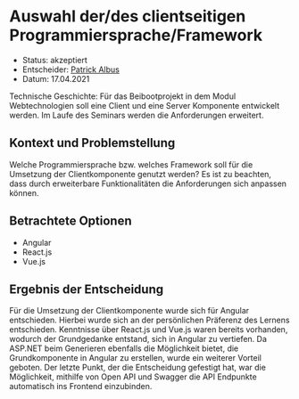 # Auswahl der/des clientseitigen Programmiersprache/Framework

* Status: akzeptiert
* Entscheider: [Patrick Albus](https://github.com/Narua2010)  
* Datum: 17.04.2021

Technische Geschichte: Für das Beibootprojekt in dem Modul Webtechnologien soll eine Client und eine Server Komponente entwickelt werden. Im Laufe des Seminars werden die Anforderungen erweitert.

## Kontext und Problemstellung

Welche Programmiersprache bzw. welches Framework soll für die Umsetzung der Clientkomponente genutzt werden?
Es ist zu beachten, dass durch erweiterbare Funktionalitäten die Anforderungen sich anpassen können.

## Betrachtete Optionen

* Angular
* React.js
* Vue.js

## Ergebnis der Entscheidung

Für die Umsetzung der Clientkomponente wurde sich für Angular entschieden.
Hierbei wurde sich an der persönlichen Präferenz des Lernens entschieden. 
Kenntnisse über React.js und Vue.js waren bereits vorhanden, wodurch der Grundgedanke entstand, sich in Angular zu vertiefen.
Da ASP.NET beim Generieren ebenfalls die Möglichkeit bietet, die Grundkomponente in Angular zu erstellen, wurde ein weiterer Vorteil geboten.
Der letzte Punkt, der die Entscheidung gefestigt hat, war die Möglichkeit, mithilfe von Open API und Swagger die API Endpunkte automatisch ins Frontend einzubinden. 